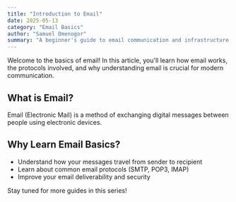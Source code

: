 ```yaml
---
title: "Introduction to Email"
date: 2025-05-13
category: "Email Basics"
author: "Samuel Omenogor"
summary: "A beginner's guide to email communication and infrastructure."
---
```


Welcome to the basics of email! In this article, you'll learn how email works, the protocols involved, and why understanding email is crucial for modern communication.

## What is Email?

Email (Electronic Mail) is a method of exchanging digital messages between people using electronic devices.

## Why Learn Email Basics?

- Understand how your messages travel from sender to recipient
- Learn about common email protocols (SMTP, POP3, IMAP)
- Improve your email deliverability and security

Stay tuned for more guides in this series!

